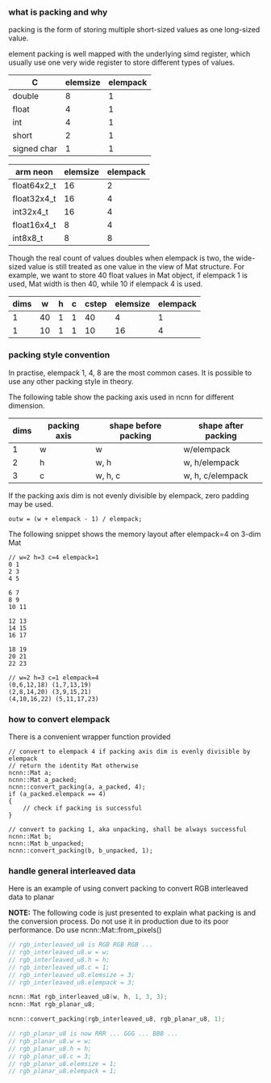 ### what is packing and why

packing is the form of storing multiple short-sized values as one long-sized value.

element packing is well mapped with the underlying simd register, which usually use one very wide register to store different types of values.

|C|elemsize|elempack|
|---|---|---|
|double|8|1|
|float|4|1|
|int|4|1|
|short|2|1|
|signed char|1|1|

|arm neon|elemsize|elempack|
|---|---|---|
|float64x2_t|16|2|
|float32x4_t|16|4|
|int32x4_t|16|4|
|float16x4_t|8|4|
|int8x8_t|8|8|

Though the real count of values doubles when elempack is two, the wide-sized value is still treated as one value in the view of Mat structure. For example, we want to store 40 float values in Mat object, if elempack 1 is used, Mat width is then 40, while 10 if elempack 4 is used.

|dims|w|h|c|cstep|elemsize|elempack|
|---|---|---|---|---|---|---|
|1|40|1|1|40|4|1|
|1|10|1|1|10|16|4|

### packing style convention

In practise, elempack 1, 4, 8 are the most common cases. It is possible to use any other packing style in theory.

The following table show the packing axis used in ncnn for different dimension.

|dims|packing axis|shape before packing|shape after packing|
|---|---|---|---|
|1|w|w|w/elempack|
|2|h|w, h|w, h/elempack|
|3|c|w, h, c|w, h, c/elempack|

If the packing axis dim is not evenly divisible by elempack, zero padding may be used.

```
outw = (w + elempack - 1) / elempack;
```

The following snippet shows the memory layout after elempack=4 on 3-dim Mat

```
// w=2 h=3 c=4 elempack=1
0 1
2 3
4 5

6 7
8 9
10 11

12 13
14 15
16 17

18 19
20 21
22 23

// w=2 h=3 c=1 elempack=4
(0,6,12,18) (1,7,13,19)
(2,8,14,20) (3,9,15,21)
(4,10,16,22) (5,11,17,23)
```

### how to convert elempack

There is a convenient wrapper function provided
```
// convert to elempack 4 if packing axis dim is evenly divisible by elempack
// return the identity Mat otherwise
ncnn::Mat a;
ncnn::Mat a_packed;
ncnn::convert_packing(a, a_packed, 4);
if (a_packed.elempack == 4)
{
    // check if packing is successful
}

// convert to packing 1, aka unpacking, shall be always successful
ncnn::Mat b;
ncnn::Mat b_unpacked;
ncnn::convert_packing(b, b_unpacked, 1);
```

### handle general interleaved data

Here is an example of using convert packing to convert RGB interleaved data to planar

**NOTE:** The following code is just presented to explain what packing is and the conversion process. Do not use it in production due to its poor performance. Do use ncnn::Mat::from_pixels()

```cpp
// rgb_interleaved_u8 is RGB RGB RGB ...
// rgb_interleaved_u8.w = w;
// rgb_interleaved_u8.h = h;
// rgb_interleaved_u8.c = 1;
// rgb_interleaved_u8.elemsize = 3;
// rgb_interleaved_u8.elempack = 3;

ncnn::Mat rgb_interleaved_u8(w, h, 1, 3, 3);
ncnn::Mat rgb_planar_u8;

ncnn::convert_packing(rgb_interleaved_u8, rgb_planar_u8, 1);

// rgb_planar_u8 is now RRR ... GGG ... BBB ...
// rgb_planar_u8.w = w;
// rgb_planar_u8.h = h;
// rgb_planar_u8.c = 3;
// rgb_planar_u8.elemsize = 1;
// rgb_planar_u8.elempack = 1;
```
